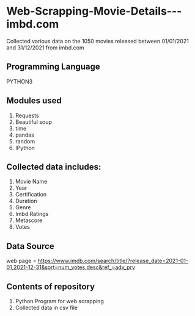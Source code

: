 # Web-Scrapping-Movie-Details---imbd.com

Collected various data on the 1050 movies released between 01/01/2021 and 31/12/2021 from imbd.com

## Programming Language 
PYTHON3

## Modules used
1. Requests
2. Beautiful soup
3. time
4. pandas
5. random
6. IPython

## Collected data includes:
1. Movie Name
2. Year 
3. Certification
4. Duration
5. Genre
6. Imbd Ratings
7. Metascore
8. Votes

## Data Source
web page = https://www.imdb.com/search/title/?release_date=2021-01-01,2021-12-31&sort=num_votes,desc&ref_=adv_prv

## Contents of repository
1. Python Program for web scrapping 
2. Collected data in csv file
